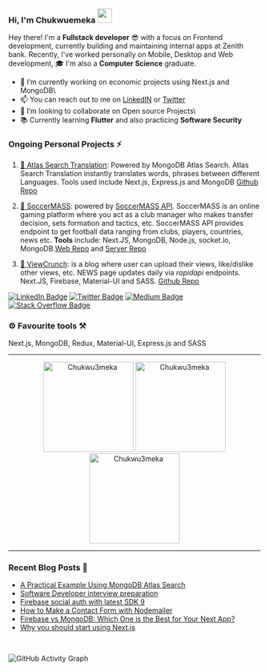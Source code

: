 ### Hi, I'm Chukwuemeka <img src="https://github.com/TheDudeThatCode/TheDudeThatCode/blob/master/Assets/Hi.gif" width="29px">

Hey there! I'm a **Fullstack developer** 😎 with a focus on Frontend development, currently building and maintaining internal apps at Zenith bank. Recently, I've worked personally on Mobile, Desktop and Web development, 🎓 I'm also a **Computer Science** graduate.

- 👀 I’m currently working on economic projects using Next.js and MongoDB\
- 📫 You can reach out to me on [LinkedIN](https://www.linkedin.com/in/chukwu3meka/) or [Twitter](https://www.twitter.com/chukwu3meka)
- 💞️ I’m looking to collaborate on Open source Projects\
- 📚 Currently learning **Flutter** and also practicing **Software Security**

### Ongoing Personal Projects ⚡

1. [🎯 Atlas Search Translation](https://atlassearchtranslation.com/): Powered by MongoDB Atlas Search. Atlas Search Translation instantly translates words, phrases between different Languages. Tools used include Next.js, Express.js and MongoDB [Github Repo](https://github.com/Chukwu3meka/Atlas-Search-Translation)

2. [🌱 SoccerMASS](https://www.soccermass.com/): powered by [SoccerMASS API](https://www.soccermass.com/public-api). SoccerMASS is an online gaming platform where you act as a club manager who makes transfer decision, sets formation and tactics, etc. SoccerMASS API provides endpoint to get football data ranging from clubs, players, countries, news etc. **Tools** include: Next.JS, MongoDB, Node.js, socket.io, MongoDB.[Web Repo](https://github.com/Chukwu3meka/SoccerMASS-Web) and [Server Repo](https://github.com/Chukwu3meka/SoccerMASS-Server)

3. [📅 ViewCrunch](https://www.viewcrunch.com/): is a blog where user can upload their views, like/dislike other views, etc. NEWS page updates daily via _rapidapi_ endpoints. Next.JS, Firebase, Material-UI and SASS. [Github Repo](https://github.com/Chukwu3meka/ViewCrunch)

[![LinkedIn Badge](https://img.shields.io/badge/LinkedIn-Profile-informational?style=flat&logo=linkedin&logoColor=white&color=0D76A8)](https://www.linkedin.com/in/Chukwu3meka/)
[![Twitter Badge](https://img.shields.io/badge/Twitter-Profile-informational?style=flat&logo=twitter&logoColor=white&color=1CA2F1)](https://twitter.com/Chukwu3meka)
[![Medium Badge](https://img.shields.io/badge/Medium-Profile-informational?style=flat&logo=medium&logoColor=white&color=0D76A8)](https://Chukwu3meka.medium.com/)
[![Stack Overflow Badge](https://img.shields.io/badge/StackOverflow-Profile-informational?style=flat&logo=stackoverflow&logoColor=white&color=0D76A8)](https://stackoverflow.com/users/12490386)

### ⚙️ Favourite tools ⚒️

Next.js, MongoDB, Redux, Material-UI, Express.js and SASS

---

<p align="center">
<img height="180px"  src="https://github-readme-stats.vercel.app/api/top-langs?username=Chukwu3meka&show_icons=true&locale=en&layout=compact" alt="Chukwu3meka" />

<img height="180px"  src="https://github-readme-stats.vercel.app/api?username=Chukwu3meka&show_icons=true&locale=en" alt="Chukwu3meka" />

<img  height="180px" src="https://github-readme-streak-stats.herokuapp.com/?user=Chukwu3meka&theme=highcontrast&hide_border=true" alt="Chukwu3meka" />

</p>

---

### Recent Blog Posts 📖

- [A Practical Example Using MongoDB Atlas Search](https://chukwu3meka.medium.com/a-practical-example-using-mongodb-atlas-search-144ab2d4ed78)
- [Software Developer interview preparation](viewcrunch.com/view/software-developer-interview-preparation-pRt9JzBJWGHjwmNuKSfV)
- [Firebase social auth with latest SDK 9](https://chukwu3meka.medium.com/firebase-social-authentication-with-latest-sdk-version-9-75e4eac57563)
- [How to Make a Contact Form with Nodemailer](https://chukwu3meka.medium.com/contact-form-with-nodemailer-3bf217db9df8)
- [Firebase vs MongoDB: Which One is the Best for Your Next App?](https://chukwu3meka.medium.com/firebase-or-mongodb-for-your-next-app-d2d6575b0714)
- [Why you should start using Next.js](https://chukwu3meka.medium.com/why-you-should-start-using-next-js-3241ad08b9f5)

<br/>

![GitHub Activity Graph](https://activity-graph.herokuapp.com/graph?username=chukwu3meka&theme=dracula&hide_border=true)

<!-- ## 💰 Support Me 👋
 👻 💬 🎓 📚 👀 💞️ 📫
<p align="center">

<a href="https://www.buymeacoffee.com/chukwu3meka" rel="noopener noreferrer" target="_blank"><img src="https://cdn.buymeacoffee.com/buttons/v2/default-yellow.png" alt="Buy Me A Coffee" height="70" ></a>
</p> -->

<!-- Attention: Next.js now collects completely anonymous telemetry regarding usage.
This information is used to shape Next.js' roadmap and prioritize features.
You can learn more, including how to opt-out if you'd not like to participate in this anonymous program, by visiting the following URL:
https://nextjs.org/telemetry -->
